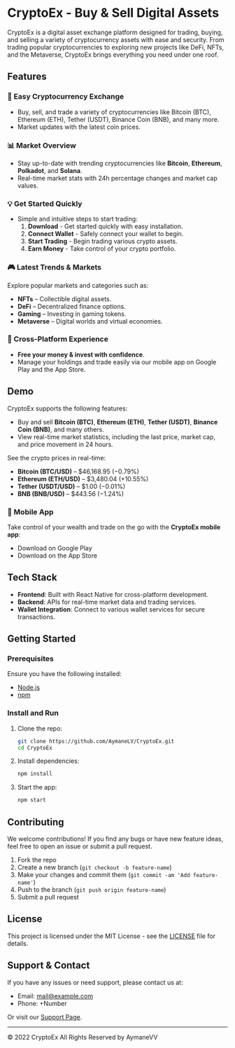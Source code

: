 # CryptoEx - Buy & Sell Digital Assets

CryptoEx is a digital asset exchange platform designed for trading, buying, and selling a variety of cryptocurrency assets with ease and security. From trading popular cryptocurrencies to exploring new projects like DeFi, NFTs, and the Metaverse, CryptoEx brings everything you need under one roof.

## Features

### 🔑 Easy Cryptocurrency Exchange
- Buy, sell, and trade a variety of cryptocurrencies like Bitcoin (BTC), Ethereum (ETH), Tether (USDT), Binance Coin (BNB), and many more.
- Market updates with the latest coin prices.
  
### 📊 Market Overview
- Stay up-to-date with trending cryptocurrencies like **Bitcoin**, **Ethereum**, **Polkadot**, and **Solana**.
- Real-time market stats with 24h percentage changes and market cap values.

### 💡 Get Started Quickly
- Simple and intuitive steps to start trading:
    1. **Download** - Get started quickly with easy installation.
    2. **Connect Wallet** - Safely connect your wallet to begin.
    3. **Start Trading** - Begin trading various crypto assets.
    4. **Earn Money** - Take control of your crypto portfolio.
  
### 🎮 Latest Trends & Markets
Explore popular markets and categories such as:
- **NFTs** – Collectible digital assets.
- **DeFi** – Decentralized finance options.
- **Gaming** – Investing in gaming tokens.
- **Metaverse** – Digital worlds and virtual economies.

### 🚀 Cross-Platform Experience
- **Free your money & invest with confidence**.
- Manage your holdings and trade easily via our mobile app on Google Play and the App Store.

## Demo

CryptoEx supports the following features:
- Buy and sell **Bitcoin (BTC)**, **Ethereum (ETH)**, **Tether (USDT)**, **Binance Coin (BNB)**, and many others.
- View real-time market statistics, including the last price, market cap, and price movement in 24 hours.
  
See the crypto prices in real-time:
- **Bitcoin (BTC/USD)** – $46,168.95 (−0.79%)
- **Ethereum (ETH/USD)** – $3,480.04 (+10.55%)
- **Tether (USDT/USD)** – $1.00 (−0.01%)
- **BNB (BNB/USD)** – $443.56 (−1.24%)

### 📲 Mobile App
Take control of your wealth and trade on the go with the **CryptoEx mobile app**:
- Download on Google Play
- Download on the App Store

## Tech Stack
- **Frontend**: Built with React Native for cross-platform development.
- **Backend**: APIs for real-time market data and trading services.
- **Wallet Integration**: Connect to various wallet services for secure transactions.

## Getting Started

### Prerequisites
Ensure you have the following installed:
- [Node.js](https://nodejs.org/)
- [npm](https://www.npmjs.com/)
  
### Install and Run
1. Clone the repo:
    ```bash
    git clone https://github.com/AymaneLV/CryptoEx.git
    cd CryptoEx
    ```

2. Install dependencies:
    ```bash
    npm install
    ```

3. Start the app:
    ```bash
    npm start
    ```

## Contributing
We welcome contributions! If you find any bugs or have new feature ideas, feel free to open an issue or submit a pull request.

1. Fork the repo
2. Create a new branch (`git checkout -b feature-name`)
3. Make your changes and commit them (`git commit -am 'Add feature-name'`)
4. Push to the branch (`git push origin feature-name`)
5. Submit a pull request

## License
This project is licensed under the MIT License - see the [LICENSE]((https://www.instagram.com/aymanelaffigh)) file for details.

## Support & Contact
If you have any issues or need support, please contact us at:
- Email: mail@example.com
- Phone: +Number
  
Or visit our [Support Page]((https://www.instagram.com/aymanelaffigh)).

---

© 2022 CryptoEx All Rights Reserved by AymaneVV
